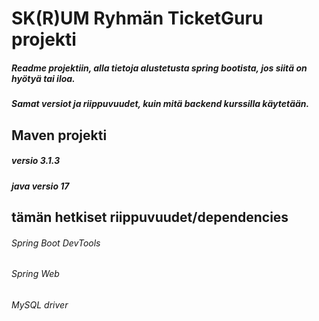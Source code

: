 # SK(R)UM Ryhmän TicketGuru projekti
##### Readme projektiin, alla tietoja alustetusta spring bootista, jos siitä on hyötyä tai iloa. 
##### Samat versiot ja riippuvuudet, kuin mitä backend kurssilla käytetään.

## Maven projekti

##### versio 3.1.3
##### java versio **17**

## tämän hetkiset riippuvuudet/dependencies

###### Spring Boot DevTools
###### Spring Web
###### MySQL driver